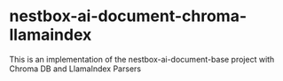 # nestbox-ai-document-chroma-llamaindex
This is an implementation of the nestbox-ai-document-base project with Chroma DB and LlamaIndex Parsers
